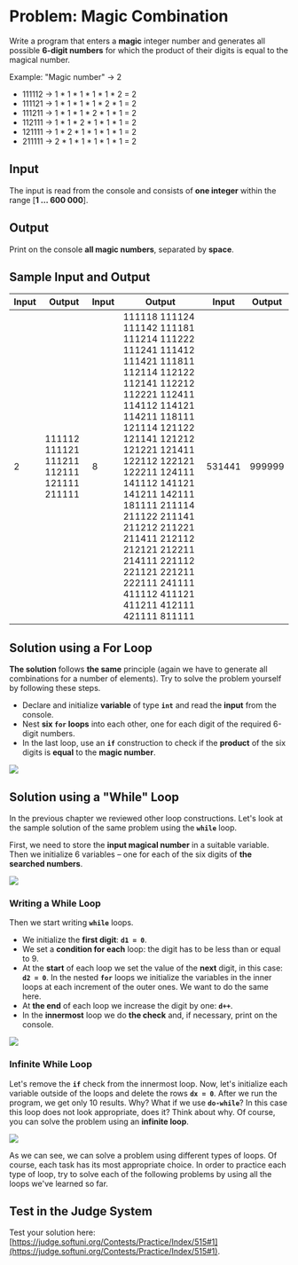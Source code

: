 # Problem: Magic Combination

Write a program that enters a **magic** integer number and generates all possible **6-digit numbers** for which the product of their digits is equal to the magical number.

Example: "Magic number" &rarr; 2
-	111112 &rarr; 1 \* 1 \* 1 \* 1 \* 1 \* 2 = 2
-	111121 &rarr; 1 \* 1 \* 1 \* 1 \* 2 \* 1 = 2
-	111211 &rarr; 1 \* 1 \* 1 \* 2 \* 1 \* 1 = 2
-	112111 &rarr; 1 \* 1 \* 2 \* 1 \* 1 \* 1 = 2
-	121111 &rarr; 1 \* 2 \* 1 \* 1 \* 1 \* 1 = 2
-	211111 &rarr; 2 \* 1 \* 1 \* 1 \* 1 \* 1 = 2

## Input

The input is read from the console and consists of **one integer** within the range [**1 … 600 000**].

## Output

Print on the console **all magic numbers**, separated by **space**.

## Sample Input and Output

| Input | Output | Input | Output | Input | Output |
| --- | --- | --- | --- | --- | --- |
|2|111112 111121 111211 112111 121111 211111|8|111118 111124 111142 111181 111214 111222 111241 111412 111421 111811 112114 112122 112141 112212 112221 112411 114112 114121 114211 118111 121114 121122 121141 121212 121221 121411 122112 122121 122211 124111 141112 141121 141211 142111 181111 211114 211122 211141 211212 211221 211411 212112 212121 212211 214111 221112 221121 221211 222111 241111 411112 411121 411211 412111 421111 811111|531441|999999|

## Solution using a For Loop

**The solution** follows **the same** principle (again we have to generate all combinations for a number of elements). Try to solve the problem yourself by following these steps.

- Declare and initialize **variable** of type **`int`** and read the **input** from the console.
- Nest **six `for` loops** into each other, one for each digit of the required 6-digit numbers. 
- In the last loop, use an **`if`** construction to check if the **product** of the six digits is **equal** to the **magic number**.

![](/assets/chapter-7-exam-preparation-images/02.magic-numbers-1.png)

## Solution using a "While" Loop

In the previous chapter we reviewed other loop constructions. Let's look at the sample solution of the same problem using the **`while`** loop.

First, we need to store the **input magical number** in a suitable variable. Then we initialize 6 variables – one for each of the six digits of **the searched numbers**. 

![](/assets/chapter-7-exam-preparation-images/02.magic-numbers-2.png)

### Writing a While Loop

Then we start writing **`while`** loops.

- We initialize the **first digit**: **`d1 = 0`**.
- We set a **condition for each** loop: the digit has to be less than or equal to 9.
- At the **start** of each loop we set the value of the **next** digit, in this case: **`d2 = 0`**. In the nested **`for`** loops we initialize the variables in the inner loops at each increment of the outer ones. We want to do the same here.
- At **the end** of each loop we increase the digit by one: **`d++`**.
- In the **innermost** loop we do **the check** and, if necessary, print on the console.

![](/assets/chapter-7-exam-preparation-images/02.magic-numbers-3.png)

### Infinite While Loop

Let's remove the **`if`** check from the innermost loop. Now, let's initialize each variable outside of the loops and delete the rows **`dx = 0`**. After we run the program, we get only 10 results. Why? What if we use **`do-while`**? In this case this loop does not look appropriate, does it? Think about why. Of course, you can solve the problem using an **infinite loop**.

![](/assets/chapter-7-exam-preparation-images/02.magic-numbers-4.png)

As we can see, we can solve a problem using different types of loops. Of course, each task has its most appropriate choice. In order to practice each type of loop, try to solve each of the following problems by using all the loops we've learned so far.

## Test in the Judge System

Test your solution here: [https://judge.softuni.org/Contests/Practice/Index/515#1](https://judge.softuni.org/Contests/Practice/Index/515#1).
